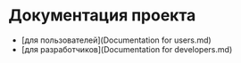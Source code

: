 # Документация проекта
- [для пользователей](Documentation for users.md)
- [для разработчиков](Documentation for developers.md)